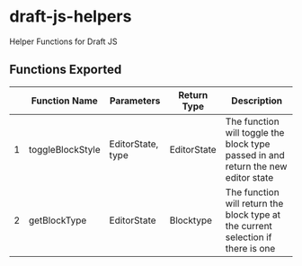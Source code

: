 # draft-js-helpers

Helper Functions for Draft JS

## Functions Exported

|     | Function Name    | Parameters        | Return Type | Description                                                                       |
| --- | ---------------- | ----------------- | ----------- | --------------------------------------------------------------------------------- |
| 1   | toggleBlockStyle | EditorState, type | EditorState | The function will toggle the block type passed in and return the new editor state |
| 2   | getBlockType     | EditorState       | Blocktype   | The function will return the block type at the current selection if there is one  |
